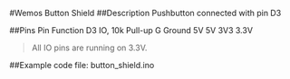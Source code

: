 #Wemos Button Shield
##Description
Pushbutton connected with pin D3

##Pins
    Pin		Function
    D3		IO, 10k Pull-up
    G		Ground
    5V		5V
    3V3		3.3V

>All IO pins are running on 3.3V.

##Example code
file: button_shield.ino

